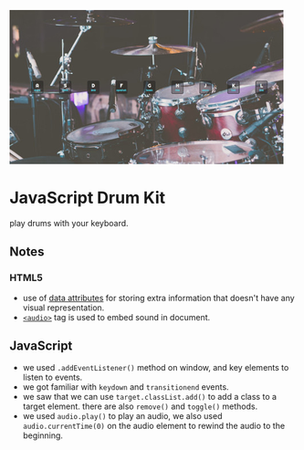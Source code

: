 [![JavaScript Drum Kit](assets/images/app-image.jpg)](https://tuxitop.github.io/JavaScript30/Challenges/01%20-%20JavaScript%20Drum%20Kit/)

# JavaScript Drum Kit
play drums with your keyboard.

## Notes
### HTML5
- use of [data attributes](https://developer.mozilla.org/en-US/docs/Learn/HTML/Howto/Use_data_attributes) for storing extra information that doesn't have any visual representation.
- [`<audio>`](https://developer.mozilla.org/en-US/docs/Web/HTML/Element/audio) tag is used to embed sound in document.

## JavaScript
- we used `.addEventListener()` method on window, and key elements to listen to events.
- we got familiar with `keydown` and `transitionend` events.
- we saw that we can use `target.classList.add()` to add a class to a target element. there are also `remove()` and `toggle()` methods.
- we used `audio.play()` to play an audio, we also used `audio.currentTime(0)` on the audio element to rewind the audio to the beginning. 